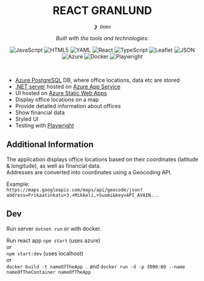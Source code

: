 <p align="center">
    <h1 align="center">REACT GRANLUND</h1>
</p>
<p align="center">
    <em><code>❯ Demo</code></em>
</p>
<p align="center">
	<!-- local repository, no metadata badges. --></p>
<p align="center">
		<em>Built with the tools and technologies:</em>
</p>
<p align="center">
	<img src="https://img.shields.io/badge/JavaScript-F7DF1E.svg?style=default&logo=JavaScript&logoColor=black" alt="JavaScript">
    <img src="https://img.shields.io/badge/HTML5-E34F26.svg?style=default&logo=HTML5&logoColor=white" alt="HTML5">
    <img src="https://img.shields.io/badge/YAML-CB171E.svg?style=default&logo=YAML&logoColor=white" alt="YAML">
    <img src="https://img.shields.io/badge/React-61DAFB.svg?style=default&logo=React&logoColor=black" alt="React">
    <img src="https://img.shields.io/badge/TypeScript-3178C6.svg?style=default&logo=TypeScript&logoColor=white" alt="TypeScript">
    <img src="https://img.shields.io/badge/Leaflet-199900.svg?style=default&logo=Leaflet&logoColor=white" alt="Leaflet">
    <img src="https://img.shields.io/badge/JSON-000000.svg?style=default&logo=JSON&logoColor=white" alt="JSON">
    <img src="https://img.shields.io/badge/Azure-0078D4.svg?style=default&logo=azure&logoColor=white" alt="Azure">
    <img src="https://img.shields.io/badge/Docker-2496ED.svg?style=default&logo=docker&logoColor=white" alt="Docker">
    <img src="https://img.shields.io/badge/Playwright-00C1D4.svg?style=default&logo=playwright&logoColor=white" alt="Playwright">
</p>

<br>

- [Azure PostgreSQL](https://azure.microsoft.com/en-us/products/postgresql) DB, where office locations, data etc are stored
- [.NET server](https://dotnet.microsoft.com/en-us/) hosted on [Azure App Service](https://azure.microsoft.com/en-us/products/app-service)
- UI hosted on [Azure Static Web Apps](https://azure.microsoft.com/en-us/products/app-service/static)
- Display office locations on a map
- Provide detailed information about offices
- Show financial data
- Styled UI
- Testing with [Playwright](https://playwright.dev/)

## Additional Information

The application displays office locations based on their coordinates (latitude & longitude), as well as financial data.  
Addresses are converted into coordinates using a Geocoding API.

Example:  
`https://maps.googleapis.com/maps/api/geocode/json?address=Prikaatinkatu+3,+Mikkeli,+Suomi&key=API_AVAIN...`

## Dev

Run server `dotnet run` or with docker.

Run react app `npm start` (uses azure) <br> or <br> `npm start:dev` (uses localhost) <br> or <br> `docker build -t nameOfTheApp .` and `docker run -d -p 3000:80 --name nameOfTheContainer nameOfTheApp`
